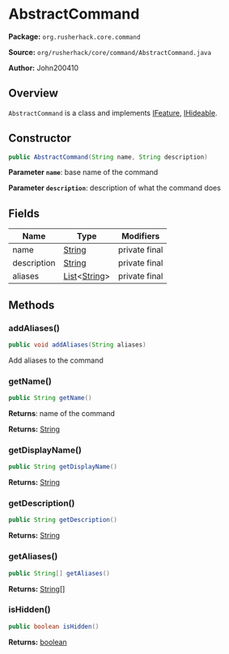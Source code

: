 # AbstractCommand

**Package:** `org.rusherhack.core.command`

**Source:** `org/rusherhack/core/command/AbstractCommand.java`

**Author:** John200410



## Overview

`AbstractCommand` is a class and implements [IFeature](/core/feature/IFeature.md), [IHideable](/core/interfaces/IHideable.md).

## Constructor

```java
public AbstractCommand(String name, String description)
```

**Parameter `name`**: base name of the command


**Parameter `description`**: description of what the command does



## Fields

| Name | Type | Modifiers |
|------|------|----------|
| name | [String](https://docs.oracle.com/en/java/javase/21/docs/api/java.base/java/lang/String.html) | private final |
| description | [String](https://docs.oracle.com/en/java/javase/21/docs/api/java.base/java/lang/String.html) | private final |
| aliases | [List](https://docs.oracle.com/en/java/javase/21/docs/api/java.base/java/util/List.html)<[String](https://docs.oracle.com/en/java/javase/21/docs/api/java.base/java/lang/String.html)> | private final |


## Methods

### addAliases()

```java
public void addAliases(String aliases)
```

Add aliases to the command

### getName()

```java
public String getName()
```

**Returns**: name of the command



**Returns:** [String](https://docs.oracle.com/en/java/javase/21/docs/api/java.base/java/lang/String.html)

### getDisplayName()

```java
public String getDisplayName()
```

**Returns:** [String](https://docs.oracle.com/en/java/javase/21/docs/api/java.base/java/lang/String.html)

### getDescription()

```java
public String getDescription()
```

**Returns:** [String](https://docs.oracle.com/en/java/javase/21/docs/api/java.base/java/lang/String.html)

### getAliases()

```java
public String[] getAliases()
```

**Returns:** [String](https://docs.oracle.com/en/java/javase/21/docs/api/java.base/java/lang/String.html)[]

### isHidden()

```java
public boolean isHidden()
```

**Returns:** [boolean](https://docs.oracle.com/en/java/javase/21/docs/api/java.base/java/lang/Boolean.html)

